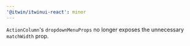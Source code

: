 ```yaml
---
'@itwin/itwinui-react': minor
---
```


`ActionColumn`'s `dropdownMenuProps` no longer exposes the unnecessary `matchWidth` prop.
